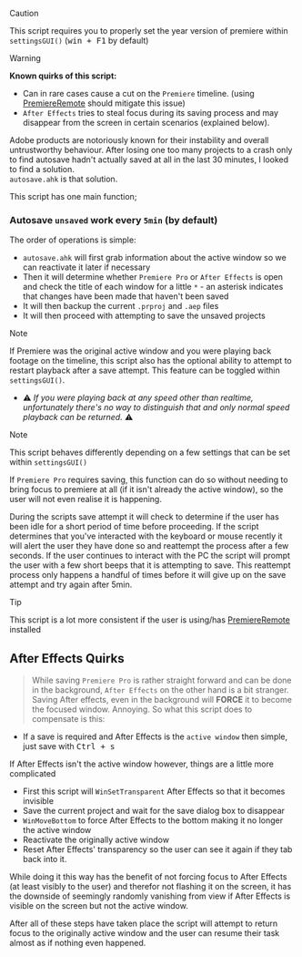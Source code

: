 > [!Caution]
> This script requires you to properly set the year version of premiere within `settingsGUI()` (<kbd>win + F1</kbd> by default)

> [!Warning]
> **Known quirks of this script:** 
> - Can in rare cases cause a cut on the `Premiere` timeline. (using [PremiereRemote](https://github.com/Tomshiii/ahk/wiki/PremiereRemote) should mitigate this issue)
> - `After Effects` tries to steal focus during its saving process and may disappear from the screen in certain scenarios (explained below).

Adobe products are notoriously known for their instability and overall untrustworthy behaviour. After losing one too many projects to a crash only to find autosave hadn't actually saved at all in the last 30 minutes, I looked to find a solution.  
`autosave.ahk` is that solution.

This script has one main function;

### **Autosave `unsaved` work every `5min` (by default)**
The order of operations is simple:

- `autosave.ahk` will first grab information about the active window so we can reactivate it later if necessary
- Then it will determine whether `Premiere Pro` or `After Effects` is open and check the title of each window for a little `*` - an asterisk indicates that changes have been made that haven't been saved
- It will then backup the current `.prproj` and `.aep` files
- It will then proceed with attempting to save the unsaved projects

> [!Note]
> If Premiere was the original active window and you were playing back footage on the timeline, this script also has the optional ability to attempt to restart playback after a save attempt. This feature can be toggled within `settingsGUI()`.
> - ⚠️ *If you were playing back at any speed other than realtime, unfortunately there's no way to distinguish that and only normal speed playback can be returned.* ⚠️

> [!Note]
> This script behaves differently depending on a few settings that can be set within `settingsGUI()`

If `Premiere Pro` requires saving, this function can do so without needing to bring focus to premiere at all (if it isn't already the active window), so the user will not even realise it is happening.

During the scripts save attempt it will check to determine if the user has been idle for a short period of time before proceeding. If the script determines that you've interacted with the keyboard or mouse recently it will alert the user they have done so and reattempt the process after a few seconds. If the user continues to interact with the PC the script will prompt the user with a few short beeps that it is attempting to save. This reattempt process only happens a handful of times before it will give up on the save attempt and try again after 5min.

> [!Tip]
> This script is a lot more consistent if the user is using/has [PremiereRemote](https://github.com/Tomshiii/ahk/wiki/PremiereRemote) installed

## After Effects Quirks
> While saving `Premiere Pro` is rather straight forward and can be done in the background, `After Effects` on the other hand is a bit stranger. Saving After effects, even in the background will **FORCE** it to become the focused window. Annoying. So what this script does to compensate is this:

- If a save is required and After Effects is the `active window` then simple, just save with <kbd>Ctrl + s</kbd>

If After Effects isn't the active window however, things are a little more complicated
- First this script will `WinSetTransparent` After Effects so that it becomes invisible
- Save the current project and wait for the save dialog box to disappear
- `WinMoveBottom` to force After Effects to the bottom making it no longer the active window
- Reactivate the originally active window
- Reset After Effects' transparency so the user can see it again if they tab back into it.

While doing it this way has the benefit of not forcing focus to After Effects (at least visibly to the user) and therefor not flashing it on the screen, it has the downside of seemingly randomly vanishing from view if After Effects is visible on the screen but not the active window.

After all of these steps have taken place the script will attempt to return focus to the originally active window and the user can resume their task almost as if nothing even happened.